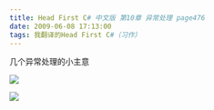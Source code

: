 ```yaml
---
title: Head First C# 中文版 第10章 异常处理 page476
date: 2009-06-08 17:13:00
tags: 我翻译的Head First C#（习作）
---
```

几个异常处理的小主意

  

![](https://p-blog.csdn.net/images/p_blog_csdn_net/cuipengfei1/EntryImages/20090608/2009-06-08_17-04-33.jpg)

![](https://p-blog.csdn.net/images/p_blog_csdn_net/cuipengfei1/EntryImages/20090608/2009-06-08_17-08-34.jpg)



